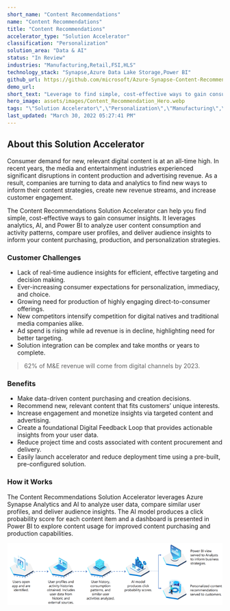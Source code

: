 ```yaml
---
short_name: "Content Recommendations"
name: "Content Recommendations"
title: "Content Recommendations"
accelerator_type: "Solution Accelerator"
classification: "Personalization"
solution_area: "Data & AI"
status: "In Review"
industries: "Manufacturing,Retail,FSI,HLS"
technology_stack: "Synapse,Azure Data Lake Storage,Power BI"
github_url: https://github.com/microsoft/Azure-Synapse-Content-Recommendations-Solution-Accelerator
demo_url: 
short_text: "Leverage to find simple, cost-effective ways to gain consumer insights"
hero_image: assets/images/Content_Recommendation_Hero.webp
tags: "\"Solution Accelerator\",\"Personalization\",\"Manufacturing\",\"Retail\",\"FSI\",\"HLS\",\"Synapse\",\"Azure Data Lake Storage\",\"Power BI\""
last_updated: "March 30, 2022 05:27:41 PM"
---
```

## About this Solution Accelerator

Consumer demand for new, relevant digital content is at an all-time high. In recent years, the media and entertainment industries experienced significant disruptions in content production and advertising revenue. As a result, companies are turning to data and analytics to find new ways to inform their content strategies, create new revenue streams, and increase customer engagement.

The Content Recommendations Solution Accelerator can help you find simple, cost-effective ways to gain consumer insights. It leverages analytics, AI, and Power BI to analyze user content consumption and activity patterns, compare user profiles, and deliver audience insights to inform your content purchasing, production, and personalization strategies.

### Customer Challenges

* Lack of real-time audience insights for efficient, effective targeting and decision making.
* Ever-increasing consumer expectations for personalization, immediacy, and choice.
* Growing need for production of highly engaging direct-to-consumer offerings.
* New competitors intensify competition for digital natives and traditional media companies alike.
* Ad spend is rising while ad revenue is in decline, highlighting need for better targeting.
* Solution integration can be complex and take months or years to complete.

> 62% of M&E revenue will come from digital channels by 2023.

### Benefits

* Make data-driven content purchasing and creation decisions.
* Recommend new, relevant content that fits customers’ unique interests.
* Increase engagement and monetize insights via targeted content and advertising.
* Create a foundational Digital Feedback Loop that provides actionable insights from your user data.
* Reduce project time and costs associated with content procurement and delivery.
* Easily launch accelerator and reduce deployment time using a pre-built, pre-configured solution.

### How it Works

The Content Recommendations Solution Accelerator leverages Azure Synapse Analytics and AI to analyze user data, compare similar user profiles, and deliver audience insights. The AI model produces a click probability score for each content item and a dashboard is presented in Power BI to explore content usage for improved content purchasing and production capabilities.

![Content Recommendations Flow](../assets/images/Content_Recommendations_Flow.png)

